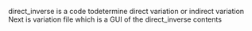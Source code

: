 direct_inverse is a code todetermine direct variation or indirect variation
Next is variation file which is a GUI of the direct_inverse contents
